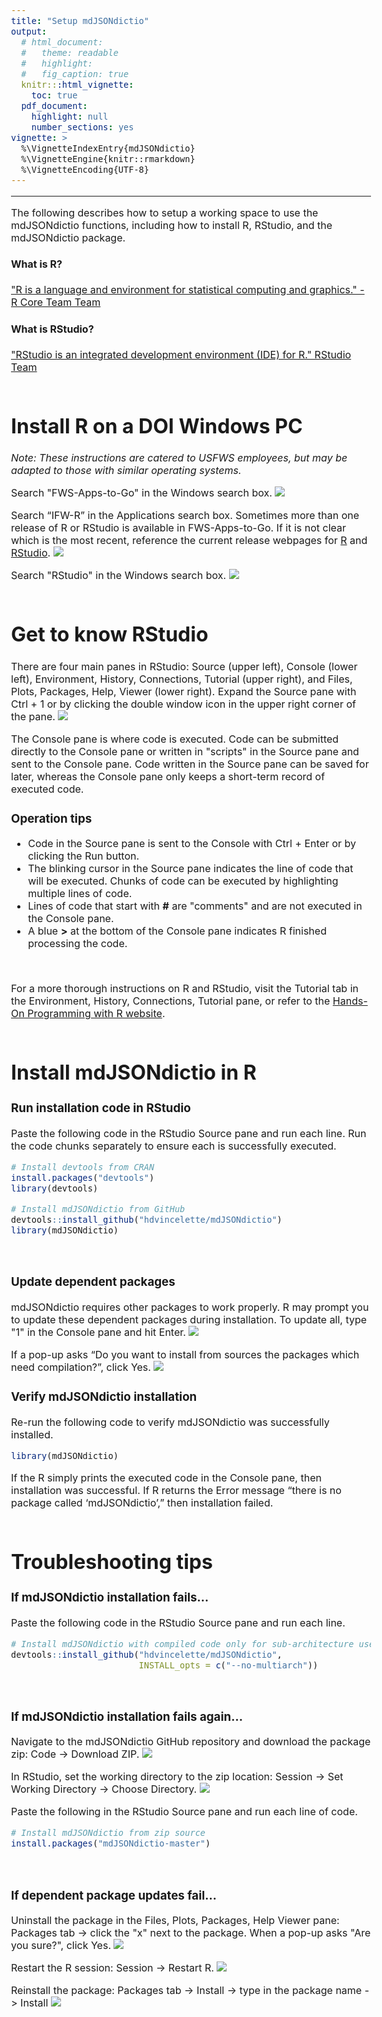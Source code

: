 ```yaml
---
title: "Setup mdJSONdictio"
output: 
  # html_document:
  #   theme: readable
  #   highlight:
  #   fig_caption: true
  knitr:::html_vignette:
    toc: true
  pdf_document:
    highlight: null
    number_sections: yes
vignette: >
  %\VignetteIndexEntry{mdJSONdictio}
  %\VignetteEngine{knitr::rmarkdown}
  %\VignetteEncoding{UTF-8}
---
```

<style type="text/css">
  body{
  font-size: 12pt;
}
</style>
---





The following describes how to setup a working space to use the mdJSONdictio functions, including how to install R, RStudio, and the mdJSONdictio package.
<br />

#### What is R?

["R is a language and environment for statistical computing and graphics." - R Core Team Team](https://www.r-project.org/about.html)
<br />

#### What is RStudio? 

["RStudio is an integrated development environment (IDE) for R." RStudio Team](https://www.rstudio.com/products/rstudio/)
<br />
<br />

# Install R on a DOI Windows PC

*Note: These instructions are catered to USFWS employees, but may be adapted to those with similar operating systems.*

Search "FWS-Apps-to-Go" in the Windows search box.
![](https://github.com/hdvincelette/mdJSONdictio/raw/master/man/figures/FWS_Apps_Search.png)
<br />

Search “IFW-R” in the Applications search box. Sometimes more than one release of R or RStudio is available in FWS-Apps-to-Go. If it is not clear which is the most recent, reference the current release webpages for [R](https://cran.r-project.org/bin/windows/base/) and [RStudio](https://www.rstudio.com/products/rstudio/download/).
![](https://github.com/hdvincelette/mdJSONdictio/raw/master/man/figures/Install_R.png)
<br />

Search "RStudio" in the Windows search box.
![](https://github.com/hdvincelette/mdJSONdictio/raw/master/man/figures/RStudio_Search.png)
<br />
<br />

# Get to know RStudio

There are four main panes in RStudio: Source (upper left), Console (lower left), Environment, History, Connections, Tutorial (upper right), and Files, Plots, Packages, Help, Viewer (lower right). Expand the Source pane with Ctrl + 1 or by clicking the double window icon in the upper right corner of the pane.
![](https://github.com/hdvincelette/mdJSONdictio/raw/master/man/figures/RStudio_Open.png)
<br />

The Console pane is where code is executed. Code can be submitted directly to the Console pane or written in "scripts" in the Source pane and sent to the Console pane. Code written in the Source pane can be saved for later, whereas the Console pane only keeps a short-term record of executed code. 
<br />

### Operation tips

* Code in the Source pane is sent to the Console with Ctrl + Enter or by clicking the Run button.
* The blinking cursor in the Source pane indicates the line of code that will be executed. Chunks of code can be executed by highlighting multiple lines of code.
* Lines of code that start with **#** are "comments" and are not executed in the Console pane.
* A blue **>** at the bottom of the Console pane indicates R finished processing the code.
<br />

For a more thorough instructions on R and RStudio, visit the Tutorial tab in the Environment, History, Connections, Tutorial pane, or refer to the [Hands-On Programming with R website](https://rstudio-education.github.io/hopr/).
<br />
<br />

# Install mdJSONdictio in R

### Run installation code in RStudio

Paste the following code in the RStudio Source pane and run each line. Run the code chunks separately to ensure each is successfully executed.


```r
# Install devtools from CRAN
install.packages("devtools")
library(devtools)

# Install mdJSONdictio from GitHub
devtools::install_github("hdvincelette/mdJSONdictio")
library(mdJSONdictio)
```
<br />

### Update dependent packages

mdJSONdictio requires other packages to work properly. R may prompt you to update these dependent packages during installation. To update all, type "1" in the Console pane and hit Enter.
![](https://github.com/hdvincelette/mdJSONdictio/raw/master/man/figures/RStudio_Package_Update.png)
<br />

If a pop-up asks “Do you want to install from sources the packages which need compilation?”, click Yes.
![](https://github.com/hdvincelette/mdJSONdictio/raw/master/man/figures/RStudio_Package_Update_2.png)
<br />

### Verify mdJSONdictio installation

Re-run the following code to verify mdJSONdictio was successfully installed.


```r
library(mdJSONdictio)
```

If the R simply prints the executed code in the Console pane, then installation was successful. If R returns the Error message “there is no package called ‘mdJSONdictio’,” then installation failed. 
<br />
<br />
# Troubleshooting tips

### If mdJSONdictio installation fails...

Paste the following code in the RStudio Source pane and run each line.


```r
# Install mdJSONdictio with compiled code only for sub-architecture used by R CMD INSTALL
devtools::install_github("hdvincelette/mdJSONdictio",
                         INSTALL_opts = c("--no-multiarch"))
```
<br />                         
                         
### If mdJSONdictio installation fails again...

Navigate to the mdJSONdictio GitHub repository and download the package zip: Code -> Download ZIP.
![](https://github.com/hdvincelette/mdJSONdictio/raw/master/man/figures/GitHub_Repo.png)
<br />

In RStudio, set the working directory to the zip location: Session -> Set Working Directory -> Choose Directory.
![](https://github.com/hdvincelette/mdJSONdictio/raw/master/man/figures/RStudio_setwd.png)
<br />

Paste the following in the RStudio Source pane and run each line of code.


```r
# Install mdJSONdictio from zip source
install.packages("mdJSONdictio-master")
```
<br />

### If dependent package updates fail…

Uninstall the package in the Files, Plots, Packages, Help Viewer pane: Packages tab -> click the "x" next to the package. When a pop-up asks "Are you sure?", click Yes.
![](https://github.com/hdvincelette/mdJSONdictio/raw/master/man/figures/RStudio_Unattach_Package.png)
<br />

Restart the R session: Session -> Restart R.
![](https://github.com/hdvincelette/mdJSONdictio/raw/master/man/figures/RStudio_Restart.png)
<br />

Reinstall the package: Packages tab -> Install -> type in the package name -> Install
![](https://github.com/hdvincelette/mdJSONdictio/raw/master/man/figures/RStudio_Package_Install.png)

